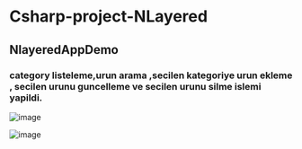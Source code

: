 # Csharp-project-NLayered
## NlayeredAppDemo

### category listeleme,urun arama ,secilen kategoriye urun ekleme , secilen urunu guncelleme ve secilen urunu silme islemi yapildi.

![image](https://github.com/muhammetclk/Csharp-project-NLayered/assets/78647219/573e2f26-79be-4de1-8a3a-75cf70c99a72)


![image](https://github.com/muhammetclk/Csharp-project-NLayered/assets/78647219/7b81b71f-4cff-4137-8b87-b50a7ce2af90)


